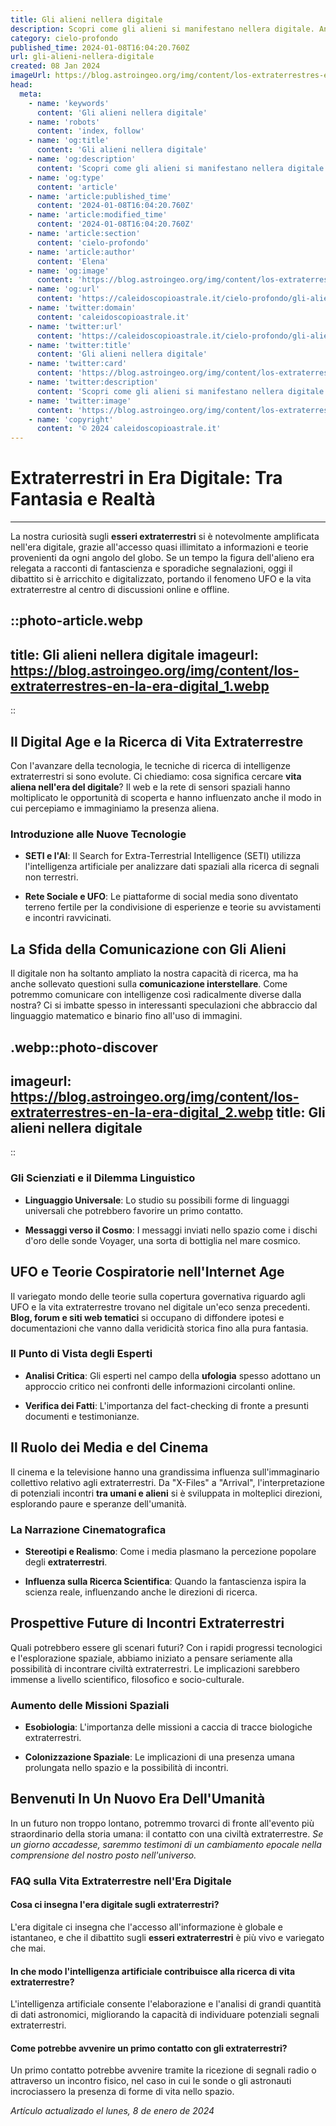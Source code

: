 ```yaml
---
title: Gli alieni nellera digitale
description: Scopri come gli alieni si manifestano nellera digitale. Analisi, teorie e impatto culturale nella società moderna. Immergiti nel mistero!
category: cielo-profondo
published_time: 2024-01-08T16:04:20.760Z
url: gli-alieni-nellera-digitale
created: 08 Jan 2024
imageUrl: https://blog.astroingeo.org/img/content/los-extraterrestres-en-la-era-digital_1.webp
head:
  meta:
    - name: 'keywords'
      content: 'Gli alieni nellera digitale'
    - name: 'robots'
      content: 'index, follow'
    - name: 'og:title'
      content: 'Gli alieni nellera digitale'
    - name: 'og:description'
      content: 'Scopri come gli alieni si manifestano nellera digitale. Analisi, teorie e impatto culturale nella società moderna. Immergiti nel mistero!'
    - name: 'og:type'
      content: 'article'
    - name: 'article:published_time'
      content: '2024-01-08T16:04:20.760Z'
    - name: 'article:modified_time'
      content: '2024-01-08T16:04:20.760Z'
    - name: 'article:section'
      content: 'cielo-profondo'
    - name: 'article:author'
      content: 'Elena'
    - name: 'og:image'
      content: 'https://blog.astroingeo.org/img/content/los-extraterrestres-en-la-era-digital_1.webp'
    - name: 'og:url'
      content: 'https://caleidoscopioastrale.it/cielo-profondo/gli-alieni-nellera-digitale'
    - name: 'twitter:domain'
      content: 'caleidoscopioastrale.it'
    - name: 'twitter:url'
      content: 'https://caleidoscopioastrale.it/cielo-profondo/gli-alieni-nellera-digitale'
    - name: 'twitter:title'
      content: 'Gli alieni nellera digitale'
    - name: 'twitter:card'
      content: 'https://blog.astroingeo.org/img/content/los-extraterrestres-en-la-era-digital_1.webp'
    - name: 'twitter:description'
      content: 'Scopri come gli alieni si manifestano nellera digitale. Analisi, teorie e impatto culturale nella società moderna. Immergiti nel mistero!'
    - name: 'twitter:image'
      content: 'https://blog.astroingeo.org/img/content/los-extraterrestres-en-la-era-digital_1.webp'
    - name: 'copyright'
      content: '© 2024 caleidoscopioastrale.it'
---
```

# Extraterrestri in Era Digitale: Tra Fantasia e Realtà

---

La nostra curiosità sugli **esseri extraterrestri** si è notevolmente amplificata nell'era digitale, grazie all'accesso quasi illimitato a informazioni e teorie provenienti da ogni angolo del globo. Se un tempo la figura dell'alieno era relegata a racconti di fantascienza e sporadiche segnalazioni, oggi il dibattito si è arricchito e digitalizzato, portando il fenomeno UFO e la vita extraterrestre al centro di discussioni online e offline.

::photo-article.webp
---
title: Gli alieni nellera digitale
imageurl: https://blog.astroingeo.org/img/content/los-extraterrestres-en-la-era-digital_1.webp
---
::

## Il Digital Age e la Ricerca di Vita Extraterrestre

Con l'avanzare della tecnologia, le tecniche di ricerca di intelligenze extraterrestri si sono evolute. Ci chiediamo: cosa significa cercare **vita aliena nell'era del digitale**? Il web e la rete di sensori spaziali hanno moltiplicato le opportunità di scoperta e hanno influenzato anche il modo in cui percepiamo e immaginiamo la presenza aliena.

### Introduzione alle Nuove Tecnologie

- **SETI e l'AI**: Il Search for Extra-Terrestrial Intelligence (SETI) utilizza l'intelligenza artificiale per analizzare dati spaziali alla ricerca di segnali non terrestri.
  
- **Rete Sociale e UFO**: Le piattaforme di social media sono diventato terreno fertile per la condivisione di esperienze e teorie su avvistamenti e incontri ravvicinati.

## La Sfida della Comunicazione con Gli Alieni

Il digitale non ha soltanto ampliato la nostra capacità di ricerca, ma ha anche sollevato questioni sulla **comunicazione interstellare**. Come potremmo comunicare con intelligenze così radicalmente diverse dalla nostra? Ci si imbatte spesso in interessanti speculazioni che abbraccio dal linguaggio matematico e binario fino all'uso di immagini.

.webp::photo-discover
---
imageurl: https://blog.astroingeo.org/img/content/los-extraterrestres-en-la-era-digital_2.webp
title: Gli alieni nellera digitale
---
::

### Gli Scienziati e il Dilemma Linguistico

- **Linguaggio Universale**: Lo studio su possibili forme di linguaggi universali che potrebbero favorire un primo contatto.
  
- **Messaggi verso il Cosmo**: I messaggi inviati nello spazio come i dischi d'oro delle sonde Voyager, una sorta di bottiglia nel mare cosmico.

## UFO e Teorie Cospiratorie nell'Internet Age

Il variegato mondo delle teorie sulla copertura governativa riguardo agli UFO e la vita extraterrestre trovano nel digitale un'eco senza precedenti. **Blog, forum e siti web tematici** si occupano di diffondere ipotesi e documentazioni che vanno dalla veridicità storica fino alla pura fantasia.

### Il Punto di Vista degli Esperti

- **Analisi Critica**: Gli esperti nel campo della **ufologia** spesso adottano un approccio critico nei confronti delle informazioni circolanti online.
  
- **Verifica dei Fatti**: L'importanza del fact-checking di fronte a presunti documenti e testimonianze.

## Il Ruolo dei Media e del Cinema

Il cinema e la televisione hanno una grandissima influenza sull'immaginario collettivo relativo agli extraterrestri. Da "X-Files" a "Arrival", l'interpretazione di potenziali incontri **tra umani e alieni** si è sviluppata in molteplici direzioni, esplorando paure e speranze dell'umanità.

### La Narrazione Cinematografica

- **Stereotipi e Realismo**: Come i media plasmano la percezione popolare degli **extraterrestri**.
  
- **Influenza sulla Ricerca Scientifica**: Quando la fantascienza ispira la scienza reale, influenzando anche le direzioni di ricerca.

## Prospettive Future di Incontri Extraterrestri

Quali potrebbero essere gli scenari futuri? Con i rapidi progressi tecnologici e l'esplorazione spaziale, abbiamo iniziato a pensare seriamente alla possibilità di incontrare civiltà extraterrestri. Le implicazioni sarebbero immense a livello scientifico, filosofico e socio-culturale.

### Aumento delle Missioni Spaziali

- **Esobiologia**: L'importanza delle missioni a caccia di tracce biologiche extraterrestri.
  
- **Colonizzazione Spaziale**: Le implicazioni di una presenza umana prolungata nello spazio e la possibilità di incontri.

## Benvenuti In Un Nuovo Era Dell'Umanità

In un futuro non troppo lontano, potremmo trovarci di fronte all'evento più straordinario della storia umana: il contatto con una civiltà extraterrestre. *Se un giorno accadesse, saremmo testimoni di un cambiamento epocale nella comprensione del nostro posto nell'universo.*

### FAQ sulla Vita Extraterrestre nell'Era Digitale

#### Cosa ci insegna l'era digitale sugli extraterrestri?

L'era digitale ci insegna che l'accesso all'informazione è globale e istantaneo, e che il dibattito sugli **esseri extraterrestri** è più vivo e variegato che mai.

#### In che modo l'intelligenza artificiale contribuisce alla ricerca di vita extraterrestre?

L'intelligenza artificiale consente l'elaborazione e l'analisi di grandi quantità di dati astronomici, migliorando la capacità di individuare potenziali segnali extraterrestri.

#### Come potrebbe avvenire un primo contatto con gli extraterrestri?

Un primo contatto potrebbe avvenire tramite la ricezione di segnali radio o attraverso un incontro fisico, nel caso in cui le sonde o gli astronauti incrociassero la presenza di forme di vita nello spazio.

_Artículo actualizado el lunes, 8 de enero de 2024_